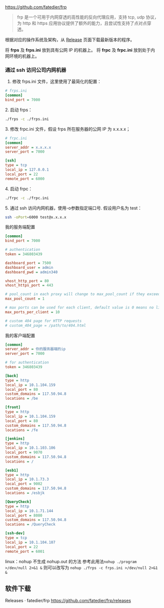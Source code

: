 <https://github.com/fatedier/frp>

> frp 是一个可用于内网穿透的高性能的反向代理应用，支持 tcp, udp 协议，为 http 和 https 应用协议提供了额外的能力，且尝试性支持了点对点穿透。

根据对应的操作系统及架构，从 [Release](https://github.com/fatedier/frp/releases) 页面下载最新版本的程序。

将 **frps** 及 **frps.ini** 放到具有公网 IP 的机器上。
将 **frpc** 及 **frpc.ini** 放到处于内网环境的机器上。

### 通过 ssh 访问公司内网机器

1. 修改 frps.ini 文件，这里使用了最简化的配置：

```ini
# frps.ini
[common]
bind_port = 7000
```

2\. 启动 frps：

```sh
./frps -c ./frps.ini
```

3\. 修改 frpc.ini 文件，假设 frps 所在服务器的公网 IP 为 x.x.x.x；

```ini
# frpc.ini
[common]
server_addr = x.x.x.x
server_port = 7000

[ssh]
type = tcp
local_ip = 127.0.0.1
local_port = 22
remote_port = 6000
```

4\. 启动 frpc：

```sh
./frpc -c ./frpc.ini
```

5\. 通过 ssh 访问内网机器，使用-o参数指定端口号. 假设用户名为 test：

```sh
ssh -oPort=6000 test@x.x.x.x
```

我的服务端配置

```ini
[common]
bind_port = 7000

# authentication
token = 346803439

dashboard_port = 7500
dashboard_user = admin
dashboard_pwd = admin340

vhost_http_port = 80
vhost_https_port = 443

# pool_count in each proxy will change to max_pool_count if they exceed the maximum value
max_pool_count = 1

# max ports can be used for each client, default value is 0 means no limit
max_ports_per_client = 10

# custom 404 page for HTTP requests
# custom_404_page = /path/to/404.html
```

我的客户端配置

```ini
[common]
server_addr = 你的服务器端的ip
server_port = 7000

# for authentication
token = 346803439

[back]
type = http
local_ip = 10.1.104.159
local_port = 80
custom_domains = 117.50.94.8
locations = /be

[front]
type = http
local_ip = 10.1.104.159
local_port = 80
custom_domains = 117.50.94.8
locations = /fe

[jenkins]
type = http
local_ip = 10.1.103.106
local_port = 9070
custom_domains = 117.50.94.8
locations = /

[esb1]
type = http
local_ip = 10.1.73.3
local_port = 9002
custom_domains = 117.50.94.8
locations = /esbjk

[QueryCheck]
type = http
local_ip = 10.1.71.144
local_port = 8080
custom_domains = 117.50.94.8
locations = /QueryCheck

[ssh-dev]
type = tcp
local_ip = 10.1.104.107
local_port = 22
remote_port = 6001
```

linux：nohup 不生成 nohup.out 的方法
参考此用法`nohup ./program >/dev/null 2>&1 &`
则可以改写为 `nohup ./frps -c frps.ini >/dev/null 2>&1 &`

## 软件下载

Releases · fatedier/frp
<https://github.com/fatedier/frp/releases>
